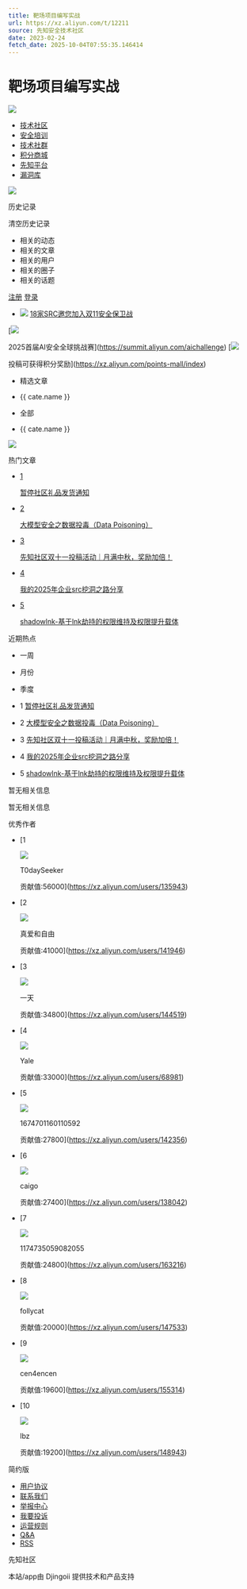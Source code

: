 ```yaml
---
title: 靶场项目编写实战
url: https://xz.aliyun.com/t/12211
source: 先知安全技术社区
date: 2023-02-24
fetch_date: 2025-10-04T07:55:35.146414
---
```


# 靶场项目编写实战

[![]( https://xz.aliyun.com/api/v2/files/7e6f6165-ee99-3f16-8091-d257a52b0dd9  )](/)

* [技术社区](/news)
* [安全培训](/course)
* [技术社群](/group)
* [积分商城](/points-mall/index)
* [先知平台](https://xianzhi-next.aliyun.com/#/home/index)
* [漏洞库](https://avd.aliyun.com/)

![](https://xz.aliyun.com/assets/pc/images/icon-search.png)

历史记录

清空历史记录

* 相关的动态
* 相关的文章
* 相关的用户
* 相关的圈子
* 相关的话题

[注册](https://xz.aliyun.com/register?type=phone)
[登录](https://xz.aliyun.com/auth/login)

* [![](https://xz.aliyun.com/api/v2/files/5119bec1-1ef0-3397-a551-a07bb7c57712)](https://mp.weixin.qq.com/s/4z9S0x_Th1RuS0iQngWNvw)
  [18家SRC邀您加入双11安全保卫战](https://mp.weixin.qq.com/s/4z9S0x_Th1RuS0iQngWNvw)

[![](https://xz.aliyun.com/api/v2/files/1dd8767e-94f8-3560-a0cb-87408751a4f1)

2025首届AI安全全球挑战赛](https://summit.aliyun.com/aichallenge)
[![](https://xz.aliyun.com/api/v2/files/03aa4752-6ba8-3bf5-9f23-d1faebb3f017)

投稿可获得积分奖励](https://xz.aliyun.com/points-mall/index)

* 精选文章
* {{ cate.name }}

* 全部
* {{ cate.name }}

[![](/assets/pc/images/icon-publish.png)](https://xz.aliyun.com/news/release)

热门文章

* [1](https://xz.aliyun.com/news/18890)

  [暂停社区礼品发货通知](https://xz.aliyun.com/news/18890)
* [2](https://xz.aliyun.com/news/18793)

  [大模型安全之数据投毒（Data Poisoning）](https://xz.aliyun.com/news/18793)
* [3](https://xz.aliyun.com/news/18748)

  [先知社区双十一投稿活动｜月满中秋，奖励加倍！](https://xz.aliyun.com/news/18748)
* [4](https://xz.aliyun.com/news/18743)

  [我的2025年企业src挖洞之路分享](https://xz.aliyun.com/news/18743)
* [5](https://xz.aliyun.com/news/18731)

  [shadowlnk-基于lnk劫持的权限维持及权限提升载体](https://xz.aliyun.com/news/18731)

近期热点

* 一周
* 月份
* 季度

* 1
  [暂停社区礼品发货通知](https://xz.aliyun.com/news/18890)
* 2
  [大模型安全之数据投毒（Data Poisoning）](https://xz.aliyun.com/news/18793)
* 3
  [先知社区双十一投稿活动｜月满中秋，奖励加倍！](https://xz.aliyun.com/news/18748)
* 4
  [我的2025年企业src挖洞之路分享](https://xz.aliyun.com/news/18743)
* 5
  [shadowlnk-基于lnk劫持的权限维持及权限提升载体](https://xz.aliyun.com/news/18731)

暂无相关信息

暂无相关信息

优秀作者

* [1

  ![](https://xz.aliyun.com/assets/pc/images/pic_default_secret.png)

  T0daySeeker

  贡献值:56000](https://xz.aliyun.com/users/135943)
* [2

  ![](https://xz.aliyun.com/assets/pc/images/pic_default_secret.png)

  真爱和自由

  贡献值:41000](https://xz.aliyun.com/users/141946)
* [3

  ![](https://xz.aliyun.com/assets/pc/images/pic_default_secret.png)

  一天

  贡献值:34800](https://xz.aliyun.com/users/144519)
* [4

  ![](https://xz.aliyun.com/assets/pc/images/pic_default_secret.png)

  Yale

  贡献值:33000](https://xz.aliyun.com/users/68981)
* [5

  ![](https://xz.aliyun.com/assets/pc/images/pic_default_secret.png)

  1674701160110592

  贡献值:27800](https://xz.aliyun.com/users/142356)
* [6

  ![](https://xz.aliyun.com/assets/pc/images/pic_default_secret.png)

  caigo

  贡献值:27400](https://xz.aliyun.com/users/138042)
* [7

  ![](https://xz.aliyun.com/assets/pc/images/pic_default_secret.png)

  1174735059082055

  贡献值:24800](https://xz.aliyun.com/users/163216)
* [8

  ![](https://xz.aliyun.com/storage/public:MjAyNS8wOS8wNi9lVEtFS1VWMGc3eXFZVGJjZHFPeXZLWVM0TmZFRGkzY2hEamxCWTlNeWQxRzBscjdjSU81NmFSa1N1S2dabFdILmpwZw==)

  follycat

  贡献值:20000](https://xz.aliyun.com/users/147533)
* [9

  ![](https://xz.aliyun.com/assets/pc/images/pic_default_man.png)

  cen4encen

  贡献值:19600](https://xz.aliyun.com/users/155314)
* [10

  ![](https://xz.aliyun.com/assets/pc/images/pic_default_secret.png)

  lbz

  贡献值:19200](https://xz.aliyun.com/users/148943)

简约版

* [用户协议](https://xz.aliyun.com/api/v2/site-agreement-view?type=user)
* [联系我们](https://xz.aliyun.com/api/v2/site-agreement-view?type=privacy)
* [举报中心](https://survey.taobao.com/apps/zhiliao/ceVAIbDa7)
* [我要投诉](https://www.aliyun.com/complaint)
* [运营规则](https://xz.aliyun.com/news/17597)
* [Q&A](https://xz.aliyun.com/news/17841)
* [RSS](https://xz.aliyun.com/feed)

先知社区

本站/app由
Djingoii
提供技术和产品支持